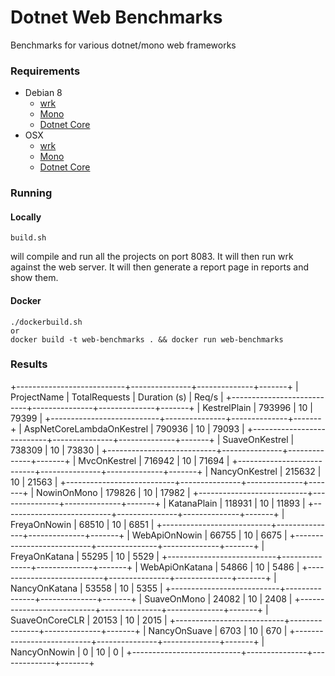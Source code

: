 # Dotnet Web Benchmarks

Benchmarks for various dotnet/mono web frameworks

### Requirements
* Debian 8
  * [wrk](https://github.com/wg/wrk/wiki/Installing-Wrk-on-Linux)
  * [Mono](http://www.mono-project.com/download/)
  * [Dotnet Core](https://www.microsoft.com/net/core#linuxdebian)
* OSX
  * [wrk](https://github.com/wg/wrk/wiki/Installing-wrk-on-OSX)
  * [Mono](http://www.mono-project.com/download/)
  * [Dotnet Core](https://www.microsoft.com/net/core#macos)
  
### Running
#### Locally

```
build.sh
``` 
will compile and run all the projects on port 8083.  It will then run wrk against the web server.  It will then generate a report page in reports and show them.


#### Docker

```
./dockerbuild.sh
or
docker build -t web-benchmarks . && docker run web-benchmarks
```


### Results

+---------------------------+---------------+--------------+-------+
| ProjectName               | TotalRequests | Duration (s) | Req/s |
+---------------------------+---------------+--------------+-------+
| KestrelPlain              | 793996        | 10           | 79399 |
+---------------------------+---------------+--------------+-------+
| AspNetCoreLambdaOnKestrel | 790936        | 10           | 79093 |
+---------------------------+---------------+--------------+-------+
| SuaveOnKestrel            | 738309        | 10           | 73830 |
+---------------------------+---------------+--------------+-------+
| MvcOnKestrel              | 716942        | 10           | 71694 |
+---------------------------+---------------+--------------+-------+
| NancyOnKestrel            | 215632        | 10           | 21563 |
+---------------------------+---------------+--------------+-------+
| NowinOnMono               | 179826        | 10           | 17982 |
+---------------------------+---------------+--------------+-------+
| KatanaPlain               | 118931        | 10           | 11893 |
+---------------------------+---------------+--------------+-------+
| FreyaOnNowin              | 68510         | 10           | 6851  |
+---------------------------+---------------+--------------+-------+
| WebApiOnNowin             | 66755         | 10           | 6675  |
+---------------------------+---------------+--------------+-------+
| FreyaOnKatana             | 55295         | 10           | 5529  |
+---------------------------+---------------+--------------+-------+
| WebApiOnKatana            | 54866         | 10           | 5486  |
+---------------------------+---------------+--------------+-------+
| NancyOnKatana             | 53558         | 10           | 5355  |
+---------------------------+---------------+--------------+-------+
| SuaveOnMono               | 24082         | 10           | 2408  |
+---------------------------+---------------+--------------+-------+
| SuaveOnCoreCLR            | 20153         | 10           | 2015  |
+---------------------------+---------------+--------------+-------+
| NancyOnSuave              | 6703          | 10           | 670   |
+---------------------------+---------------+--------------+-------+
| NancyOnNowin              | 0             | 10           | 0     |
+---------------------------+---------------+--------------+-------+